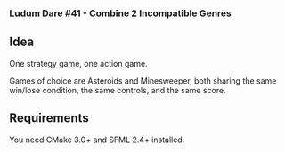 ### Ludum Dare #41 - Combine 2 Incompatible Genres

Idea
----

One strategy game, one action game.

Games of choice are Asteroids and Minesweeper, both sharing the same win/lose condition, the same controls, and the same score.


Requirements
------------

You need CMake 3.0+ and SFML 2.4+ installed.

